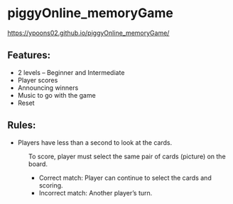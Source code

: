 # piggyOnline_memoryGame
https://ypoons02.github.io/piggyOnline_memoryGame/

<h2>Features:</h2> 
<ul>
<li>2 levels – Beginner and Intermediate </li>
<li>Player scores</li>
<li>Announcing winners</li>
<li>Music to go with the game </li>
<li>Reset</li>
</ul>

<h2>Rules:</h2> 
<ul>
<li>Players have less than a second to look at the cards.</li>
<ul>To score, player must select the same pair of cards (picture) on the board.<ul> 
<li>Correct match: Player can continue to select the cards and scoring.</li>
<li>Incorrect match: Another player’s turn. </li>
</li>
</ul>
